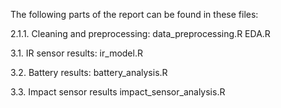 The following parts of the report can be found in these files:

2.1.1. Cleaning and preprocessing:
data_preprocessing.R
EDA.R

3.1. IR sensor results:
ir_model.R

3.2. Battery results:
battery_analysis.R

3.3. Impact  sensor results
impact_sensor_analysis.R
